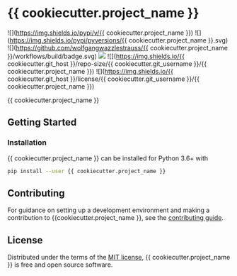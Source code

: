 # {{ cookiecutter.project_name }}

![](https://img.shields.io/pypi/v/{{ cookiecutter.project_name }})
![](https://img.shields.io/pypi/pyversions/{{ cookiecutter.project_name }}.svg)
![](https://github.com/wolfgangwazzlestrauss/{{ cookiecutter.project_name }}/workflows/build/badge.svg)
![](https://img.shields.io/badge/code%20style-black-000000.svg)
![](https://img.shields.io/{{ cookiecutter.git_host }}/repo-size/{{ cookiecutter.git_username }}/{{ cookiecutter.project_name }})
![](https://img.shields.io/{{ cookiecutter.git_host }}/license/{{ cookiecutter.git_username }}/{{ cookiecutter.project_name }})

{{ cookiecutter.project_name }}

## Getting Started

### Installation

{{ cookiecutter.project_name }} can be installed for Python 3.6+ with

```bash
pip install --user {{ cookiecutter.project_name }}
```

## Contributing

For guidance on setting up a development environment and making a contribution
to {{cookiecutter.project_name }}, see the [contributing
guide](CONTRIBUTING.md).

## License

Distributed under the terms of the [MIT license](LICENSE.md), {{
cookiecutter.project_name }} is free and open source software.
